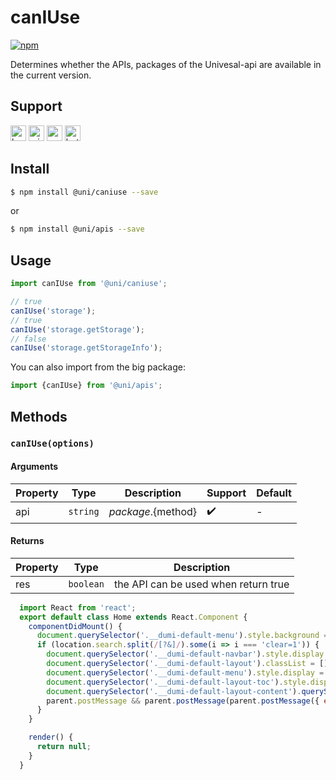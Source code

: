 # canIUse 

[![npm](https://img.shields.io/npm/v/@uni/caniuse.svg)](https://www.npmjs.com/package/@uni/caniuse)

Determines whether the APIs, packages of the Univesal-api are available in the current version.

## Support

<img alt="browser" src="https://gw.alicdn.com/tfs/TB1uYFobGSs3KVjSZPiXXcsiVXa-200-200.svg" width="25px" height="25px" title="h5" /> <img alt="miniApp" src="https://gw.alicdn.com/tfs/TB1bBpmbRCw3KVjSZFuXXcAOpXa-200-200.svg" width="25px" height="25px" title="ali miniprogram" /> <img alt="wechatMiniprogram" src="https://img.alicdn.com/tfs/TB1slcYdxv1gK0jSZFFXXb0sXXa-200-200.svg" width="25px" height="25px" title="wechatMiniprogram" /> <img alt="bytedanceMicroApp" src="https://gw.alicdn.com/tfs/TB1jFtVzO_1gK0jSZFqXXcpaXXa-200-200.svg" width="25px" height="25px" title="bytedanceMicroApp" />

## Install

```bash
$ npm install @uni/caniuse --save
```
or
```bash
$ npm install @uni/apis --save
```
## Usage

```javascript
import canIUse from '@uni/caniuse';

// true
canIUse('storage');
// true
canIUse('storage.getStorage');
// false
canIUse('storage.getStorageInfo');

```

You can also import from the big package:

```js
import {canIUse} from '@uni/apis';
```

## Methods

### `canIUse(options)`

#### Arguments

| Property | Type | Description | Support | Default |
| --- | --- | --- | --- | --- |
| api | `string` | ${package}.${method} | ✔️ | - |

#### Returns

| Property | Type | Description | 
| --- | --- | --- |
| res | `boolean` | the API can be used when return true |


```jsx | inline
  import React from 'react';
  export default class Home extends React.Component {
    componentDidMount() {
      document.querySelector('.__dumi-default-menu').style.background = '#fff';
      if (location.search.split(/[?&]/).some(i => i === 'clear=1')) {
        document.querySelector('.__dumi-default-navbar').style.display = 'none';
        document.querySelector('.__dumi-default-layout').classList = [];
        document.querySelector('.__dumi-default-menu').style.display = 'none';
        document.querySelector('.__dumi-default-layout-toc').style.display = 'none';
        document.querySelector('.__dumi-default-layout-content').querySelector('.markdown').querySelector('h1').style.marginTop = 0;
        parent.postMessage && parent.postMessage(parent.postMessage({ event: 'syncIframeHeight', height: document.querySelector('.__dumi-default-layout-content').offsetHeight }, '*'));
      }
    }

    render() {
      return null;
    }
  }
```
